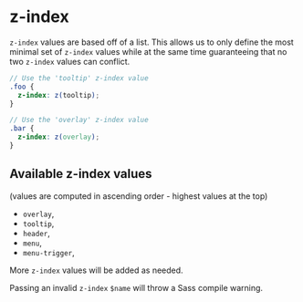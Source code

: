 # z-index

`z-index` values are based off of a list. This allows us to only define the most minimal set
of `z-index` values while at the same time guaranteeing that no two `z-index` values can conflict.

```scss
// Use the 'tooltip' z-index value
.foo {
  z-index: z(tooltip);
}

// Use the 'overlay' z-index value
.bar {
  z-index: z(overlay);
}
```

## Available z-index values

(values are computed in ascending order - highest values at the top)

- `overlay`,
- `tooltip`,
- `header`,
- `menu`,
- `menu-trigger`,

More `z-index` values will be added as needed.

Passing an invalid `z-index` `$name` will throw a Sass compile warning.
